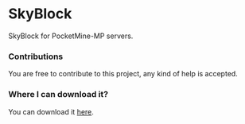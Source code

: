 # SkyBlock
SkyBlock for PocketMine-MP servers.
### Contributions
You are free to contribute to this project, any kind of help is accepted.
### Where I can download it?
You can download it [here](https://github.com/GiantAmethyst/SkyBlock/releases).